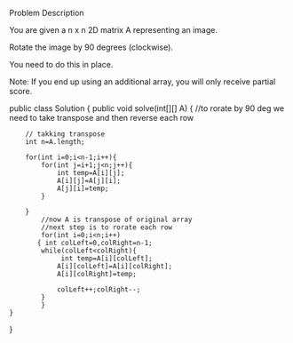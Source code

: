 Problem Description

You are given a n x n 2D matrix A representing an image.

Rotate the image by 90 degrees (clockwise).

You need to do this in place.

Note: If you end up using an additional array, you will only receive partial score.

public class Solution {
    public void solve(int[][] A) {
        //to rorate by 90 deg we need to take transpose and then reverse each row

        // takking transpose
        int n=A.length;
        
        for(int i=0;i<n-1;i++){
            for(int j=i+1;j<n;j++){
                int temp=A[i][j];
                A[i][j]=A[j][i];
                A[j][i]=temp;
            }
            
        }
            //now A is transpose of original array
            //next step is to rorate each row
            for(int i=0;i<n;i++)
           { int colLeft=0,colRight=n-1;
            while(colLeft<colRight){
                 int temp=A[i][colLeft];
                A[i][colLeft]=A[i][colRight];
                A[i][colRight]=temp;             

                colLeft++;colRight--;
            }
            }
    }
}
